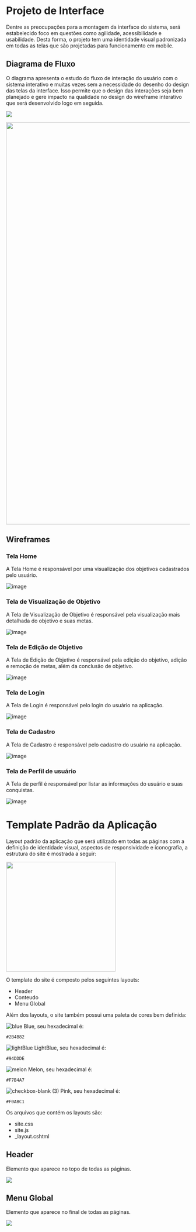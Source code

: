 
# Projeto de Interface

Dentre as preocupações para a montagem da interface do sistema, será estabelecido foco em questões como agilidade, acessibilidade e usabilidade. Desta forma, o projeto tem uma identidade visual padronizada em todas as telas que são projetadas para funcionamento em mobile.

## Diagrama de Fluxo

O diagrama apresenta o estudo do fluxo de interação do usuário com o sistema interativo e  muitas vezes sem a necessidade do desenho do design das telas da interface. Isso permite que o design das interações seja bem planejado e gere impacto na qualidade no design do wireframe interativo que será desenvolvido logo em seguida.

<img src="https://user-images.githubusercontent.com/86859418/228703525-6f8cee21-a06a-4e49-bd09-bf70fde46c1a.jpeg"></img>

<img src="https://user-images.githubusercontent.com/86859418/229005972-98548723-521a-4c9c-ae8e-675146a650d5.jpg" width="1100px"></img>

## Wireframes

### Tela Home

A Tela Home é responsável por uma visualização dos objetivos cadastrados pelo usuário.

![image](https://user-images.githubusercontent.com/82043220/229252912-b3dceb02-11c3-4c91-9e8d-5e17b16e31f4.png)

### Tela de Visualização de Objetivo

A Tela de Visualização de Objetivo é responsável pela visualização mais detalhada do objetivo e suas metas.

![image](https://user-images.githubusercontent.com/82043220/229254643-567c37c8-e620-4769-aaf1-3b701d789b99.png)

### Tela de Edição de Objetivo

A Tela de Edição de Objetivo é responsável pela edição do objetivo, adição e remoção de metas, além da conclusão de objetivo.

![image](https://user-images.githubusercontent.com/82043220/229254694-7cadae80-aa64-42f4-a378-e423bc529d75.png)

### Tela de Login

A Tela de Login é responsável pelo login do usuário na aplicação.

![image](https://user-images.githubusercontent.com/82043220/229254727-4a2b8523-452b-4b49-a43b-e3f17819fc53.png)

### Tela de Cadastro

A Tela de Cadastro é responsável pelo cadastro do usuário na aplicação.

![image](https://user-images.githubusercontent.com/82043220/229254746-c4b6727b-3999-4ba0-819f-3b3c407496f4.png)

### Tela de Perfil de usuário

A Tela de perfil é responsável por listar as informações do usuário e suas conquistas.

![image](https://user-images.githubusercontent.com/82043220/229254776-393cb707-a341-4abf-ac45-56958fbe1b57.png)


# Template Padrão da Aplicação

Layout padrão da aplicação que será utilizado em todas as páginas com a definição de identidade visual, aspectos de responsividade e iconografia, a estrutura do site é mostrada a seguir:


<img src="https://user-images.githubusercontent.com/86859418/228705765-d82a25d3-5153-4b06-869b-217bb5038582.jpg" width="300px"></src>


O template do site é composto pelos seguintes layouts:

- Header
- Conteudo
- Menu Global

Além dos layouts, o site também possui uma paleta de cores bem definida:

![blue](https://user-images.githubusercontent.com/82043220/198895640-54afbac6-2308-4026-b387-fe4827936738.png) Blue, seu hexadecimal é:
```
#2B4B82
```

![lightBlue](https://user-images.githubusercontent.com/82043220/198895710-12674690-80fb-4ce1-adfb-97770fe9f209.png) LightBlue, seu hexadecimal é:

```
#94DDDE
```

![melon](https://user-images.githubusercontent.com/82043220/198895799-60f0a5ce-03e0-4ede-b20c-3132b3e19ef1.png) Melon, seu hexadecimal é:

```
#F7B4A7
```

![checkbox-blank (3)](https://user-images.githubusercontent.com/82043220/198895876-459b6ef6-fa0b-44ce-80a5-1e4cbdab6635.png) Pink, seu hexadecimal é:

```
#F0ABC1
```


Os arquivos que contém os layouts são:

- site.css
- site.js
- _layout.cshtml

## Header

Elemento que aparece no topo de todas as páginas.

<img src="https://user-images.githubusercontent.com/86859418/228708867-bdfa2b0d-4f75-4db5-a914-2dc2c055b923.jpg"></src>

## Menu Global

Elemento que aparece no final de todas as páginas.

<img src="https://user-images.githubusercontent.com/86859418/228708363-e8d65c1d-242b-4288-8ee7-8d1291cece77.jpg"></src>

